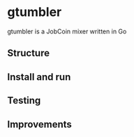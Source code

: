 # gtumbler

gtumbler is a JobCoin mixer written in Go 

## Structure

## Install and run

## Testing

## Improvements

 

